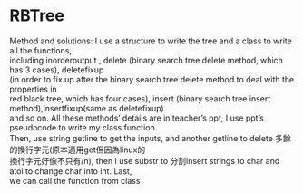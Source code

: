 # RBTree

Method and solutions: I use a structure to write the tree and a class to write all the functions,               
including inorderoutput , delete (binary search tree delete method, which has 3 cases), deletefixup                          
(in order to fix up after the binary search tree delete method to deal with the properties in                        
red black tree, which has four cases), insert (binary search tree insert method),insertfixup(same as deletefixup)                         
and so on. All these methods’ details are in teacher’s ppt, I use ppt’s pseudocode to write my class function.                     
Then, use string getline to get the inputs, and another getline to delete 多餘的換行字元(原本適用get但因為linux的                     
換行字元好像不只有/n), then I use substr to 分割insert strings to char and atoi to change char into int. Last,                     
we can call the function from class                   
